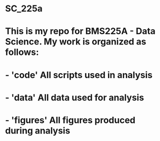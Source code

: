 # SC_225a

# This is my repo for BMS225A - Data Science. My work is organized as follows:

# - 'code' All scripts used in analysis
# - 'data' All data used for analysis
# - 'figures' All figures produced during analysis
